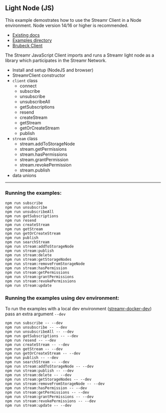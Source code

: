 ## Light Node (JS)

This example demostrates how to use the Streamr Client in a Node environment. Node version 14/16 or higher is recommended.


- [Existing docs](https://github.com/streamr-dev/network-monorepo/blob/main/packages/client/README.md)
- [Examples directory](https://github.com/streamr-dev/examples/blob/ECODR-34-broker-and-client/NodeJs/src/client/)
- [Brubeck Client](https://github.com/streamr-dev/network-monorepo/blob/NET-201-brubeck-client/)

The Streamr JavaScript Client imports and runs a Streamr light node as a library which participates in the Streamr Network.

- Install and setup (NodeJS and browser)
- StreamrClient constructor 
- `client` class
    - connect
    - subscribe
    - unsubscribe
    - unsubscribeAll
    - getSubscriptions
    - resend
    - createStream
    - getStream
    - getOrCreateStream
    - publish
- `stream` class
    - stream.addToStorageNode
    - stream.getPermissions
    - stream.hasPermissions
    - stream.grantPermission
    - stream.revokePermission
    - stream.publish
- data unions 


______________________________________________________

### Running the examples:
```shell
npm run subscribe
npm run unsubscribe
npm run unsubscribeAll
npm run getSubscriptions
npm run resend
npm run createStream
npm run getStream
npm run getOrCreateStream
npm run publish
npm run searchStream
npm run stream:addToStorageNode
npm run stream:publish
npm run stream:delete
npm run stream:getStorageNodes
npm run stream:removeFromStorageNode
npm run stream:hasPermission
npm run stream:getPermissions
npm run stream:grantPermissions
npm run stream:revokePermissions
npm run stream:update
```

### Running the examples using dev environment:
To run the examples with a local dev environment ([streamr-docker-dev](https://github.com/streamr-dev/streamr-docker-dev)) pass an extra argument `--dev`
```shell
npm run subscribe -- --dev
npm run unsubscribe -- --dev
npm run unsubscribeAll -- --dev
npm run getSubscriptions -- --dev
npm run resend -- --dev
npm run createStream -- --dev
npm run getStream -- --dev
npm run getOrCreateStream -- --dev
npm run publish -- --dev
npm run searchStream -- --dev
npm run stream:addToStorageNode -- --dev
npm run stream:publish -- --dev
npm run stream:delete -- --dev
npm run stream:getStorageNodes -- --dev
npm run stream:removeFromStorageNode -- --dev
npm run stream:hasPermission -- --dev
npm run stream:getPermissions -- --dev
npm run stream:grantPermissions -- --dev
npm run stream:revokePermissions -- --dev
npm run stream:update -- --dev
```